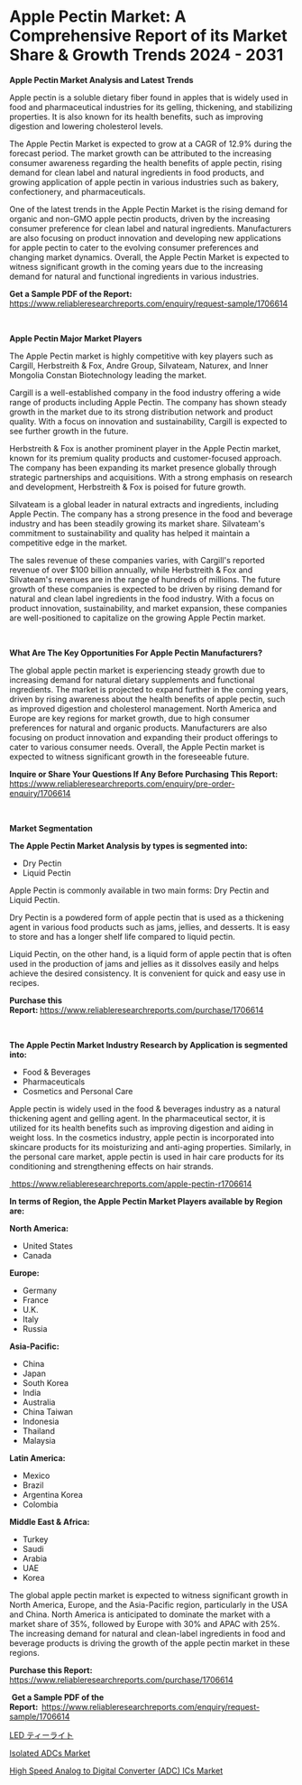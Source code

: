 <p><h1>Apple Pectin Market: A Comprehensive Report of its Market Share & Growth Trends 2024 - 2031</h1></p><p><strong>Apple Pectin Market Analysis and Latest Trends</strong></p>
<p><p>Apple pectin is a soluble dietary fiber found in apples that is widely used in food and pharmaceutical industries for its gelling, thickening, and stabilizing properties. It is also known for its health benefits, such as improving digestion and lowering cholesterol levels.</p><p>The Apple Pectin Market is expected to grow at a CAGR of 12.9% during the forecast period. The market growth can be attributed to the increasing consumer awareness regarding the health benefits of apple pectin, rising demand for clean label and natural ingredients in food products, and growing application of apple pectin in various industries such as bakery, confectionery, and pharmaceuticals.</p><p>One of the latest trends in the Apple Pectin Market is the rising demand for organic and non-GMO apple pectin products, driven by the increasing consumer preference for clean label and natural ingredients. Manufacturers are also focusing on product innovation and developing new applications for apple pectin to cater to the evolving consumer preferences and changing market dynamics. Overall, the Apple Pectin Market is expected to witness significant growth in the coming years due to the increasing demand for natural and functional ingredients in various industries.</p></p>
<p><strong>Get a Sample PDF of the Report:&nbsp;</strong> <a href="https://www.reliableresearchreports.com/enquiry/request-sample/1706614">https://www.reliableresearchreports.com/enquiry/request-sample/1706614</a></p>
<p>&nbsp;</p>
<p><strong>Apple Pectin Major Market Players</strong></p>
<p><p>The Apple Pectin market is highly competitive with key players such as Cargill, Herbstreith & Fox, Andre Group, Silvateam, Naturex, and Inner Mongolia Constan Biotechnology leading the market. </p><p>Cargill is a well-established company in the food industry offering a wide range of products including Apple Pectin. The company has shown steady growth in the market due to its strong distribution network and product quality. With a focus on innovation and sustainability, Cargill is expected to see further growth in the future.</p><p>Herbstreith & Fox is another prominent player in the Apple Pectin market, known for its premium quality products and customer-focused approach. The company has been expanding its market presence globally through strategic partnerships and acquisitions. With a strong emphasis on research and development, Herbstreith & Fox is poised for future growth.</p><p>Silvateam is a global leader in natural extracts and ingredients, including Apple Pectin. The company has a strong presence in the food and beverage industry and has been steadily growing its market share. Silvateam's commitment to sustainability and quality has helped it maintain a competitive edge in the market.</p><p>The sales revenue of these companies varies, with Cargill's reported revenue of over $100 billion annually, while Herbstreith & Fox and Silvateam's revenues are in the range of hundreds of millions. The future growth of these companies is expected to be driven by rising demand for natural and clean label ingredients in the food industry. With a focus on product innovation, sustainability, and market expansion, these companies are well-positioned to capitalize on the growing Apple Pectin market.</p></p>
<p>&nbsp;</p>
<p><strong>What Are The Key Opportunities For Apple Pectin Manufacturers?</strong></p>
<p><p>The global apple pectin market is experiencing steady growth due to increasing demand for natural dietary supplements and functional ingredients. The market is projected to expand further in the coming years, driven by rising awareness about the health benefits of apple pectin, such as improved digestion and cholesterol management. North America and Europe are key regions for market growth, due to high consumer preferences for natural and organic products. Manufacturers are also focusing on product innovation and expanding their product offerings to cater to various consumer needs. Overall, the Apple Pectin market is expected to witness significant growth in the foreseeable future.</p></p>
<p><strong>Inquire or Share Your Questions If Any Before Purchasing This Report:</strong> <a href="https://www.reliableresearchreports.com/enquiry/pre-order-enquiry/1706614">https://www.reliableresearchreports.com/enquiry/pre-order-enquiry/1706614</a></p>
<p>&nbsp;</p>
<p><strong>Market Segmentation</strong></p>
<p><strong>The Apple Pectin Market Analysis by types is segmented into:</strong></p>
<p><ul><li>Dry Pectin</li><li>Liquid Pectin</li></ul></p>
<p><p>Apple Pectin is commonly available in two main forms: Dry Pectin and Liquid Pectin. </p><p>Dry Pectin is a powdered form of apple pectin that is used as a thickening agent in various food products such as jams, jellies, and desserts. It is easy to store and has a longer shelf life compared to liquid pectin.</p><p>Liquid Pectin, on the other hand, is a liquid form of apple pectin that is often used in the production of jams and jellies as it dissolves easily and helps achieve the desired consistency. It is convenient for quick and easy use in recipes.</p></p>
<p><strong>Purchase this Report:&nbsp;</strong><a href="https://www.reliableresearchreports.com/purchase/1706614">https://www.reliableresearchreports.com/purchase/1706614</a></p>
<p>&nbsp;</p>
<p><strong>The Apple Pectin Market Industry Research by Application is segmented into:</strong></p>
<p><ul><li>Food & Beverages</li><li>Pharmaceuticals</li><li>Cosmetics and Personal Care</li></ul></p>
<p><p>Apple pectin is widely used in the food & beverages industry as a natural thickening agent and gelling agent. In the pharmaceutical sector, it is utilized for its health benefits such as improving digestion and aiding in weight loss. In the cosmetics industry, apple pectin is incorporated into skincare products for its moisturizing and anti-aging properties. Similarly, in the personal care market, apple pectin is used in hair care products for its conditioning and strengthening effects on hair strands.</p></p>
<p><a href="https://www.reliableresearchreports.com/apple-pectin-r1706614">&nbsp;https://www.reliableresearchreports.com/apple-pectin-r1706614</a></p>
<p><strong>In terms of Region, the Apple Pectin Market Players available by Region are:</strong></p>
<p>
    <p> <strong> North America: </strong>
        <ul>
            <li>United States</li>
            <li>Canada</li>
        </ul>
        </p> 
    <p> <strong> Europe: </strong>
        <ul>
            <li>Germany</li>
            <li>France</li>
            <li>U.K.</li>
            <li>Italy</li>
            <li>Russia</li>
        </ul>
        </p> 
    <p> <strong> Asia-Pacific: </strong>
        <ul>
            <li>China</li>
            <li>Japan</li>
            <li>South Korea</li>
            <li>India</li>
            <li>Australia</li>
            <li>China Taiwan</li>
            <li>Indonesia</li>
            <li>Thailand</li>
            <li>Malaysia</li>
        </ul>
        </p> 
    <p> <strong> Latin America: </strong>
        <ul>
            <li>Mexico</li>
            <li>Brazil</li>
            <li>Argentina Korea</li>
            <li>Colombia</li>
        </ul>
        </p> 
    <p> <strong> Middle East & Africa: </strong>
        <ul>
            <li>Turkey</li>
            <li>Saudi</li>
            <li>Arabia</li>
            <li>UAE</li>
            <li>Korea</li>
        </ul>
    </p>
    </p>
<p><p>The global apple pectin market is expected to witness significant growth in North America, Europe, and the Asia-Pacific region, particularly in the USA and China. North America is anticipated to dominate the market with a market share of 35%, followed by Europe with 30% and APAC with 25%. The increasing demand for natural and clean-label ingredients in food and beverage products is driving the growth of the apple pectin market in these regions.</p></p>
<p><strong>Purchase this Report: </strong><a href="https://www.reliableresearchreports.com/purchase/1706614">https://www.reliableresearchreports.com/purchase/1706614</a></p>
<p>&nbsp;<strong>Get a Sample PDF of the Report:&nbsp;&nbsp;</strong><a href="https://www.reliableresearchreports.com/enquiry/request-sample/1706614">https://www.reliableresearchreports.com/enquiry/request-sample/1706614</a></p>
<p><strong></strong></p>
<p><p><a href="https://medium.com/@bl2501989/2024%E5%B9%B4%E3%81%8B%E3%82%892031%E5%B9%B4%E3%81%BE%E3%81%A7%E3%81%AEled%E3%83%86%E3%82%A3%E3%83%BC%E3%83%A9%E3%82%A4%E3%83%88%E5%B8%82%E5%A0%B4%E3%81%AE%E6%88%90%E9%95%B7%E8%A6%8B%E9%80%9A%E3%81%97%E3%81%AF-%E5%B8%82%E5%A0%B4%E3%81%AE%E5%8B%95%E5%90%91%E5%88%86%E6%9E%90-%E3%82%A2%E3%83%97%E3%83%AA%E3%82%B1%E3%83%BC%E3%82%B7%E3%83%A7%E3%83%B3-%E5%9C%B0%E5%9F%9F%E3%81%AE%E8%A6%8B%E9%80%9A%E3%81%97-%E5%8F%8E%E7%9B%8A%E3%81%AB%E3%82%88%E3%82%8B-%E3%81%AE%E5%B9%B4%E9%96%93%E6%88%90%E9%95%B7%E7%8E%87%E3%81%A7%E4%BA%88%E6%B8%AC%E3%81%95%E3%82%8C%E3%81%A6%E3%81%84%E3%81%BE%E3%81%99-42903c36c811">LED ティーライト</a></p><p><a href="https://github.com/LeilaniWyman2021/Market-Research-Report-List-1/blob/main/isolated-adcs-market.md">Isolated ADCs Market</a></p><p><a href="https://github.com/phuonganhit041011/Market-Research-Report-List-1/blob/main/high-speed-analog-to-digital-converter-adc-ics-market.md">High Speed Analog to Digital Converter (ADC) ICs Market</a></p></p>